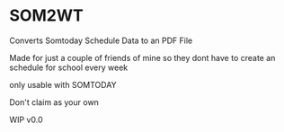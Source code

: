 # SOM2WT
Converts Somtoday Schedule Data to an PDF File

Made for just a couple of friends of mine so they dont have to create an schedule for school every week

only usable with SOMTODAY

Don't claim as your own

WIP v0.0
